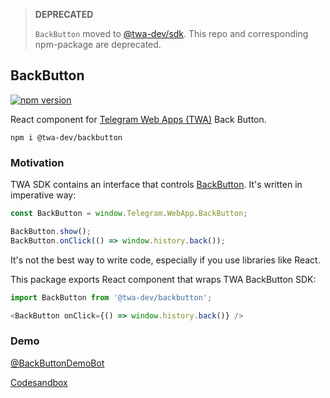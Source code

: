 > **DEPRECATED**
> 
> `BackButton` moved to [@twa-dev/sdk](https://github.com/twa-dev/sdk#React). This repo and corresponding npm-package are deprecated.

## BackButton
[![npm version](https://img.shields.io/npm/v/@twa-dev/backbutton)](https://www.npmjs.com/package/@twa-dev/backbutton)

React component for [Telegram Web Apps (TWA)](https://core.telegram.org/bots/webapps) Back Button.

```
npm i @twa-dev/backbutton
```

### Motivation
TWA SDK contains an interface that controls [BackButton](https://core.telegram.org/bots/webapps#backbutton). It's written in imperative way:

```js
const BackButton = window.Telegram.WebApp.BackButton;

BackButton.show();
BackButton.onClick(() => window.history.back());
```

It's not the best way to write code, especially if you use libraries like React. 

This package exports React component that wraps TWA BackButton SDK:

```js
import BackButton from '@twa-dev/backbutton';

<BackButton onClick={() => window.history.back()} />
```

### Demo
[@BackButtonDemoBot](https://t.me/BackButtonDemoBot)

[Codesandbox](https://codesandbox.io/s/back-button-demo-lpc0rv)
